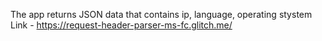 The app returns JSON data that contains ip, language, operating stystem\
Link - https://request-header-parser-ms-fc.glitch.me/
